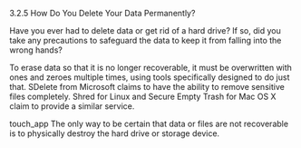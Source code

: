 3.2.5 How Do You Delete Your Data Permanently?

Have you ever had to delete data or get rid of a hard drive?
 If so, did you take any precautions to safeguard the data to keep it from falling into the wrong hands?


To erase data so that it is no longer recoverable, it must be overwritten with ones and zeroes multiple times, using tools specifically designed to do just that. 
SDelete from Microsoft claims to have the ability to remove sensitive files completely. 
Shred for Linux and Secure Empty Trash for Mac OS X claim to provide a similar service.


touch_app
The only way to be certain that data or files are not recoverable 
is to physically destroy the hard drive or storage device.
